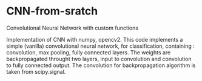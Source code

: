 # CNN-from-sratch
Convolutional  Neural Network with custom functions

Implementation of CNN with numpy, opencv2.
This code implements a simple (vanilla) convolutional neural network, for classification, containing : convolution, max pooling, fully connected layers. The weights are backpropagated throught two layers, input to convolution and convolution to fully connected output.
The convolution for backpropagation algorithm is taken from scipy.signal.
